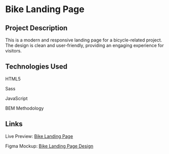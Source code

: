 # Bike Landing Page

## Project Description

This is a modern and responsive landing page for a bicycle-related project. The design is clean and user-friendly, providing an engaging experience for visitors.

## Technologies Used

HTML5

Sass 

JavaScript

BEM Methodology

## Links

Live Preview: [Bike Landing Page](https://shelyaa.github.io/landing-page/)

Figma Mockup: [Bike Landing Page Design](https://www.figma.com/design/NZQAIydtHo5QkINyGLHNcq/BIKE-New-Version?node-id=0-1&p=f)
